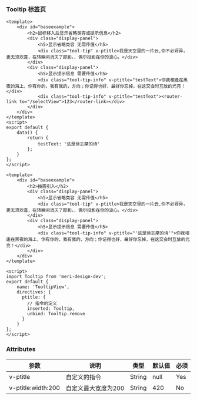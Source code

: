 ### Tooltip 标签页

<template>
    <div id="baseexample">
        <h2>鼠标移入后显示省略类容或提示信息</h2>
        <div class="display-panel">
            <h5>显示省略类容 无需传值</h5>
            <div class="tool-tip" v-ptitle>我是天空里的一片云,你不必讶异，更无须欢喜，在转瞬间消灭了踪影。，偶尔投影在你的波心。</div>
        </div>
        <div class="display-panel">
            <h5>显示提示信息 需要传值</h5>
            <div class="tool-tip-info" v-ptitle="testText">你我相逢在黑夜的海上，你有你的，我有我的，方向；你记得也好，最好你忘掉，在这交会时互放的光亮！</div>
            <div class="tool-tip-info" v-ptitle="testText"><router-link to="/guide/avatar/">123</router-link></div>
        </div>
    </div>
</template>

<script>
export default {
    data() {
        return {
            testText: '这是徐志摩的诗'
        };
    }
};
</script>

```vue
<template>
    <div id="baseexample">
        <h2>鼠标移入后显示省略类容或提示信息</h2>
        <div class="display-panel">
            <h5>显示省略类容 无需传值</h5>
            <div class="tool-tip" v-ptitle>我是天空里的一片云,你不必讶异，更无须欢喜，在转瞬间消灭了踪影。，偶尔投影在你的波心。</div>
        </div>
        <div class="display-panel">
            <h5>显示提示信息 需要传值</h5>
            <div class="tool-tip-info" v-ptitle="testText">你我相逢在黑夜的海上，你有你的，我有我的，方向；你记得也好，最好你忘掉，在这交会时互放的光亮！</div>
            <div class="tool-tip-info" v-ptitle="testText"><router-link to="/selectView">123</router-link></div>
        </div>
    </div>
</template>
<script>
export default {
    data() {
        return {
            testText: '这是徐志摩的诗'
        };
    }
};
</script>

```

```vue
<template>
    <div id="baseexample">
        <h2>按需引入</h2>
        <div class="display-panel">
            <h5>显示省略类容 无需传值</h5>
            <div class="tool-tip" v-ptitle>我是天空里的一片云,你不必讶异，更无须欢喜，在转瞬间消灭了踪影。，偶尔投影在你的波心。</div>
        </div>
        <div class="display-panel">
            <h5>显示提示信息 需要传值</h5>
            <div class="tool-tip-info" v-ptitle="'这是徐志摩的诗'">你我相逢在黑夜的海上，你有你的，我有我的，方向；你记得也好，最好你忘掉，在这交会时互放的光亮！</div>
        </div>
    </div>
</template>

<script>
import Tooltip from 'meri-design-dev';
export default {
    name: 'TooltipView',
    directives: {
      ptitle: {
        // 指令的定义
        inserted: Tooltip,
        unbind: Tooltip.remove
      }
    }
};
</script>

```

### Attributes

| 参数       |    说明     | 类型    | 默认值  | 必须    |
| -------   |   ----      | ------ | ------- | ------ |
| v-ptitle  | 自定义的指令 | String |    null | Yes     |
| v-ptitle:width:200  | 自定义最大宽度为200 | String |    420 | No     |
